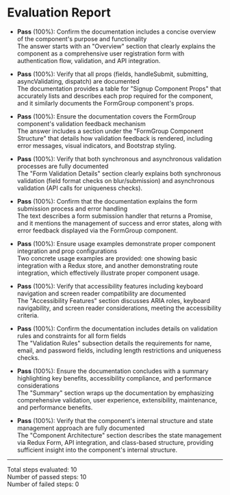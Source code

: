 # Evaluation Report

- **Pass** (100%): Confirm the documentation includes a concise overview of the component's purpose and functionality  
  The answer starts with an "Overview" section that clearly explains the component as a comprehensive user registration form with authentication flow, validation, and API integration.

- **Pass** (100%): Verify that all props (fields, handleSubmit, submitting, asyncValidating, dispatch) are documented  
  The documentation provides a table for "Signup Component Props" that accurately lists and describes each prop required for the component, and it similarly documents the FormGroup component's props.

- **Pass** (100%): Ensure the documentation covers the FormGroup component's validation feedback mechanism  
  The answer includes a section under the "FormGroup Component Structure" that details how validation feedback is rendered, including error messages, visual indicators, and Bootstrap styling.

- **Pass** (100%): Verify that both synchronous and asynchronous validation processes are fully documented  
  The "Form Validation Details" section clearly explains both synchronous validation (field format checks on blur/submission) and asynchronous validation (API calls for uniqueness checks).

- **Pass** (100%): Confirm that the documentation explains the form submission process and error handling  
  The text describes a form submission handler that returns a Promise, and it mentions the management of success and error states, along with error feedback displayed via the FormGroup component.

- **Pass** (100%): Ensure usage examples demonstrate proper component integration and prop configurations  
  Two concrete usage examples are provided: one showing basic integration with a Redux store, and another demonstrating route integration, which effectively illustrate proper component usage.

- **Pass** (100%): Verify that accessibility features including keyboard navigation and screen reader compatibility are documented  
  The "Accessibility Features" section discusses ARIA roles, keyboard navigability, and screen reader considerations, meeting the accessibility criteria.

- **Pass** (100%): Confirm the documentation includes details on validation rules and constraints for all form fields  
  The "Validation Rules" subsection details the requirements for name, email, and password fields, including length restrictions and uniqueness checks.

- **Pass** (100%): Ensure the documentation concludes with a summary highlighting key benefits, accessibility compliance, and performance considerations  
  The "Summary" section wraps up the documentation by emphasizing comprehensive validation, user experience, extensibility, maintenance, and performance benefits.

- **Pass** (100%): Verify that the component's internal structure and state management approach are fully documented  
  The "Component Architecture" section describes the state management via Redux Form, API integration, and class-based structure, providing sufficient insight into the component's internal structure.

---

Total steps evaluated: 10  
Number of passed steps: 10  
Number of failed steps: 0